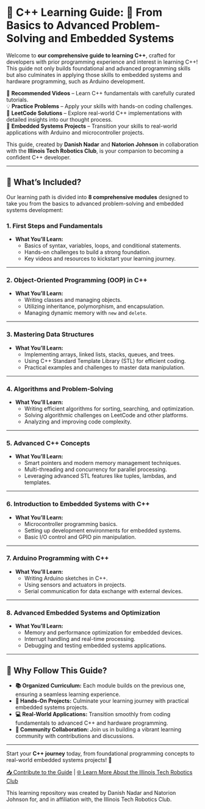 # 🌟 C++ Learning Guide: 🚀 From Basics to Advanced Problem-Solving and Embedded Systems  

Welcome to **our comprehensive guide to learning C++**, crafted for developers with prior programming experience and interest in learning C++! This guide not only builds foundational and advanced programming skills but also culminates in applying those skills to embedded systems and hardware programming, such as Arduino development.  

🎥 **Recommended Videos** – Learn C++ fundamentals with carefully curated tutorials.  
💡 **Practice Problems** – Apply your skills with hands-on coding challenges.  
🤖 **LeetCode Solutions** – Explore real-world C++ implementations with detailed insights into our thought process.  
🔧 **Embedded Systems Projects** – Transition your skills to real-world applications with Arduino and microcontroller projects.  

This guide, created by **Danish Nadar** and **Natorion Johnson** in collaboration with the **Illinois Tech Robotics Club**, is your companion to becoming a confident C++ developer.  

---

## 🌟 What’s Included?  

Our learning path is divided into **8 comprehensive modules** designed to take you from the basics to advanced problem-solving and embedded systems development:  

### **1. First Steps and Fundamentals**  
- **What You’ll Learn:**  
  - Basics of syntax, variables, loops, and conditional statements.  
  - Hands-on challenges to build a strong foundation.  
  - Key videos and resources to kickstart your learning journey.  

---

### **2. Object-Oriented Programming (OOP) in C++**  
- **What You’ll Learn:**  
  - Writing classes and managing objects.  
  - Utilizing inheritance, polymorphism, and encapsulation.  
  - Managing dynamic memory with `new` and `delete`.  

---

### **3. Mastering Data Structures**  
- **What You’ll Learn:**  
  - Implementing arrays, linked lists, stacks, queues, and trees.  
  - Using C++ Standard Template Library (STL) for efficient coding.  
  - Practical examples and challenges to master data manipulation.  

---

### **4. Algorithms and Problem-Solving**  
- **What You’ll Learn:**  
  - Writing efficient algorithms for sorting, searching, and optimization.  
  - Solving algorithmic challenges on LeetCode and other platforms.  
  - Analyzing and improving code complexity.  

---

### **5. Advanced C++ Concepts**  
- **What You’ll Learn:**  
  - Smart pointers and modern memory management techniques.  
  - Multi-threading and concurrency for parallel processing.  
  - Leveraging advanced STL features like tuples, lambdas, and templates.  

---

### **6. Introduction to Embedded Systems with C++**  
- **What You’ll Learn:**  
  - Microcontroller programming basics.  
  - Setting up development environments for embedded systems.  
  - Basic I/O control and GPIO pin manipulation.  

---

### **7. Arduino Programming with C++**  
- **What You’ll Learn:**  
  - Writing Arduino sketches in C++.  
  - Using sensors and actuators in projects.  
  - Serial communication for data exchange with external devices.  

---

### **8. Advanced Embedded Systems and Optimization**  
- **What You’ll Learn:**  
  - Memory and performance optimization for embedded devices.  
  - Interrupt handling and real-time processing.  
  - Debugging and testing embedded systems applications.  

---

## 🎯 Why Follow This Guide?  

- **📚 Organized Curriculum:** Each module builds on the previous one, ensuring a seamless learning experience.  
- **🔧 Hands-On Projects:** Culminate your learning journey with practical embedded systems projects.  
- **💻 Real-World Applications:** Transition smoothly from coding fundamentals to advanced C++ and hardware programming.  
- **🤝 Community Collaboration:** Join us in building a vibrant learning community with contributions and discussions.  

---

Start your **C++ journey** today, from foundational programming concepts to real-world embedded systems projects! 🚀  

[📥 Contribute to the Guide](https://github.com/DanishNadar/Cpp_Learning_IIT) | [🌐 Learn More About the Illinois Tech Robotics Club](https://www.iit.edu)

This learning repository was created by Danish Nadar and Natorion Johnson for, and in affiliation with, the Illinois Tech Robotics Club. 

